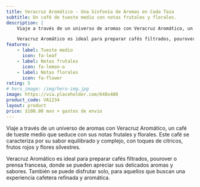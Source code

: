 ```yaml
---
title: Veracruz Aromático - Una Sinfonía de Aromas en Cada Taza
subtitle: Un café de tueste medio con notas frutales y florales.
description: |
    Viaje a través de un universo de aromas con Veracruz Aromático, un café de tueste medio que seduce con sus notas frutales y florales. Este café se caracteriza por su sabor equilibrado y complejo, con toques de cítricos, frutos rojos y flores silvestres. 

    Veracruz Aromático es ideal para preparar cafés filtrados, pourover o prensa francesa, donde se pueden apreciar sus delicados aromas y sabores. También se puede disfrutar solo, para aquellos que buscan una experiencia cafetera refinada y aromática.
features:
    - label: Tueste medio
      icon: fa-leaf
    - label: Notas frutales
      icon: fa-lemon-o
    - label: Notas florales
      icon: fa-flower
rating: 5
# hero_image: /img/hero-img.jpg
image: https://via.placeholder.com/640x480
product_code: VA1234
layout: product
price: $100.00 mxn + gastos de envio
---
```



Viaje a través de un universo de aromas con Veracruz Aromático, un café de tueste medio que seduce con sus notas frutales y florales. Este café se caracteriza por su sabor equilibrado y complejo, con toques de cítricos, frutos rojos y flores silvestres. 

Veracruz Aromático es ideal para preparar cafés filtrados, pourover o prensa francesa, donde se pueden apreciar sus delicados aromas y sabores. También se puede disfrutar solo, para aquellos que buscan una experiencia cafetera refinada y aromática.